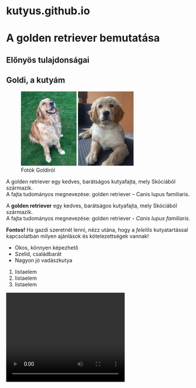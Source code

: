 # kutyus.github.io
<html>
<head>
	<link rel="stylesheet" type="text/css" href="stilus.css">
	<link rel="icon" href="kepek/mancs.jpg" type=image/ico>
</head>
<body>
	<h1>A golden retriever bemutatása</h1>
	<h2>Előnyös tulajdonságai</h2>
	<h2>Goldi, a kutyám</h2>
	<!-- Megjegyzés: Toldi István -->
<figure>
	<img src="kepek/goldi.jpg" height="200" alt="A kutyám, aki egy golden retriever." title="Goldi, a kutyám (felnőttkorában)">
	<img src="kepek/kolyok.jpg" height="200" alt="A kutyám kölyökkorában." title="Goldi, a kutyám (kölyökkorában)">
	<figcaption>Fotók Goldiról</figcaption>
</figure>
	<p>A golden retriever egy kedves, barátságos kutyafajta, mely Skóciából származik. <br>A fajta tudományos megnevezése: golden retriever – Canis lupus familiaris.</p>
	<p>A <b>golden retriever</b> egy kedves, barátságos kutyafajta,
		mely Skóciából származik. <br>A fajta tudományos megnevezése:
		golden retriever - <i>Canis lupus familiaris.</i></p>
	<p><strong>Fontos!</strong> Ha gazdi szeretnél lenni, nézz utána,
		hogy a <em>felelős</em> kutyatartással kapcsolatban milyen ajánlások
		és kötelezettségek vannak!</p>
	<ul>
		<li>Okos, könnyen képezhető</li>
		<li>Szelíd, családbarát</li>
		<li>Nagyon jó vadászkutya</li>
	</ul>
	<ol>
		<li>listaelem</li>
		<li>listaelem</li>
		<li>listaelem</li>
	</ol>
	<video width="320" height="240" controls>
		<source src="Golden Retriever.mp4" type="video/mp4">
		<source src="Golden Retriever.ogg" type="video/ogg">
	</video>
</body>
</html>
